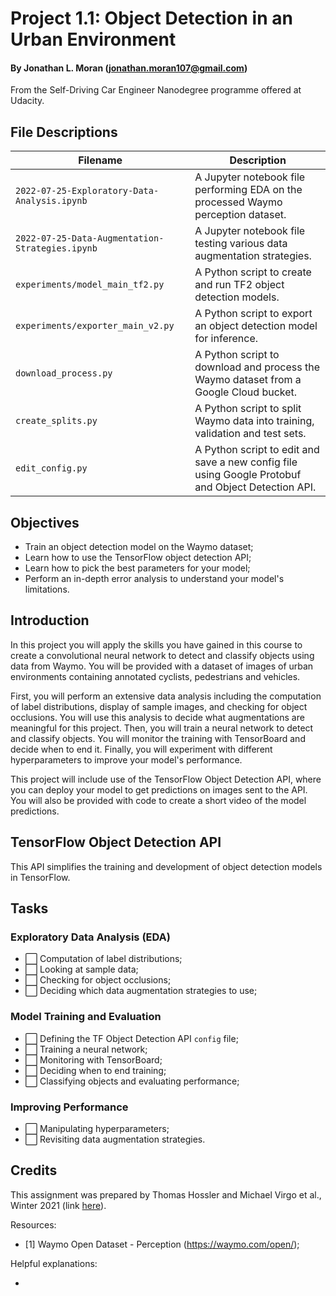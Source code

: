 # Project 1.1: Object Detection in an Urban Environment
#### By Jonathan L. Moran (jonathan.moran107@gmail.com)
From the Self-Driving Car Engineer Nanodegree programme offered at Udacity.


## File Descriptions

Filename                                           | Description
---------------------------------------------------|--------------
`2022-07-25-Exploratory-Data-Analysis.ipynb`       | A Jupyter notebook file performing EDA on the processed Waymo perception dataset.
`2022-07-25-Data-Augmentation-Strategies.ipynb`    | A Jupyter notebook file testing various data augmentation strategies. 
`experiments/model_main_tf2.py`                    | A Python script to create and run TF2 object detection models.
`experiments/exporter_main_v2.py`                  | A Python script to export an object detection model for inference.
`download_process.py`                              | A Python script to download and process the Waymo dataset from a Google Cloud bucket.
`create_splits.py`                                 | A Python script to split Waymo data into training, validation and test sets.
`edit_config.py`                                   | A Python script to edit and save a new config file using Google Protobuf and Object Detection API.


## Objectives
* Train an object detection model on the Waymo dataset;
* Learn how to use the TensorFlow object detection API;
* Learn how to pick the best parameters for your model;
* Perform an in-depth error analysis to understand your model's limitations. 


## Introduction
In this project you will apply the skills you have gained in this course to create a convolutional neural network to detect and classify objects using data from Waymo. You will be provided with a dataset of images of urban environments containing annotated cyclists, pedestrians 
and vehicles.

First, you will perform an extensive data analysis including the computation of label distributions, display of sample images, and checking for object occlusions. You will use this analysis to decide what augmentations are meaningful for this project. Then, you will train a 
neural network to detect and classify objects. You will monitor the training with TensorBoard and decide when to end it. Finally, you will experiment with different hyperparameters to improve your model's performance.

This project will include use of the TensorFlow Object Detection API, where you can deploy your model to get predictions on images sent to the API. You will also be provided with code to create a short video of the model predictions.


## TensorFlow Object Detection API
This API simplifies the training and development of object detection models in TensorFlow.


## Tasks
### Exploratory Data Analysis (EDA)
* ⬜️ Computation of label distributions;
* ⬜️ Looking at sample data;
* ⬜️ Checking for object occlusions;
* ⬜️ Deciding which data augmentation strategies to use;

### Model Training and Evaluation
* ⬜️ Defining the TF Object Detection API `config` file;
* ⬜️ Training a neural network;
* ⬜️ Monitoring with TensorBoard;
* ⬜️ Deciding when to end training;
* ⬜️ Classifying objects and evaluating performance;

### Improving Performance
* ⬜️ Manipulating hyperparameters;
* ⬜️ Revisiting data augmentation strategies.



## Credits
This assignment was prepared by Thomas Hossler and Michael Virgo et al., Winter 2021 (link [here](https://github.com/udacity/nd013-c1-vision-starter)).

Resources:
* [1] Waymo Open Dataset - Perception (https://waymo.com/open/);

Helpful explanations:
* []()
